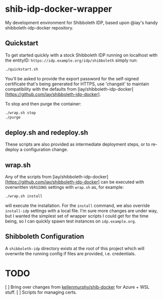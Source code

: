 # shib-idp-docker-wrapper

My development environment for Shibboleth IDP, based upon @iay's handy shibboleth-idp-docker repository. 

## Quickstart

To get started quickly with a stock Shibboleth IDP running on localhost with the entityID: `https://idp.example.org/idp/shibboleth` simply run:

```bash
./quickstart.sh
```

You'll be asked to provide the export password for the self-signed certificate that's being generated for HTTPS, use 'changeit' to maintain compatibility with the defaults from [iay/shibboleth-idp-docker][https://github.com/iay/shibboleth-idp-docker].

To stop and then purge the container:

```bash
./wrap.sh stop
./purge
```

## deploy.sh and redeploy.sh

These scripts are also provided as intermediate deployment steps, or to re-deploy a configuration change.
## wrap.sh

Any of the scripts from [iay/shibboleth-idp-docker][https://github.com/iay/shibboleth-idp-docker] can be executed with overwritten `VERSIONS` settings with `wrap.sh` as, for example:

```bash
./wrap.sh install
```

will execute the installation. For the `install` command, we also override `install-idp` settings with a local file. I'm sure more changes are under way, but I wanted the simplest set of wrapper scripts I could get for the time being, so I can quickly spawn test instances on `idp.example.org`.

## Shibboleth Configuration

A `shibboleth-idp` directory exists at the root of this project which will overwrite the running config if files are provided, i.e. credentials.

# TODO

[ ] Bring over changes from [kellenmurphy/shib-docker](https://github.com/kellenmurphy/shib-docker) for Azure + WSL stuff.
[ ] Scripts for managing certs.